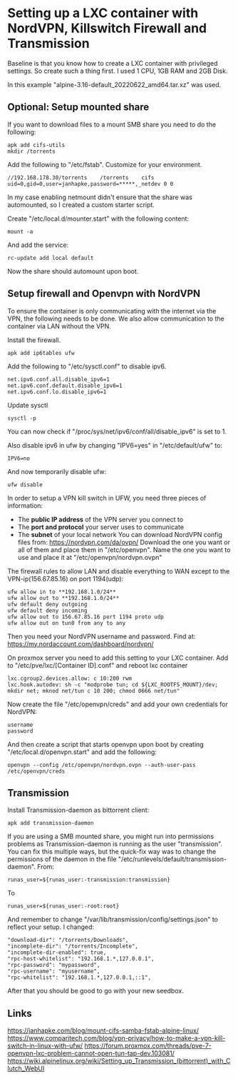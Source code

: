# Setting up a LXC container with NordVPN, Killswitch Firewall and Transmission
Baseline is that you know how to create a LXC container with privileged settings. So create such a thing first. I used 1 CPU, 1GB RAM and 2GB Disk.

In this example "alpine-3.16-default_20220622_amd64.tar.xz" was used.

## Optional: Setup mounted share
If you want to download files to a mount SMB share you need to do the following:
~~~
apk add cifs-utils
mkdir /torrents
~~~

Add the following to "/etc/fstab". Customize for your environment.
```
//192.168.178.30/torrents    /torrents    cifs    uid=0,gid=0,user=janhapke,password=*****,_netdev 0 0
```
In my case enabling netmount didn't ensure that the share was automounted, so I created a custom starter script.

Create "/etc/local.d/mounter.start" with the following content:
```
mount -a
```
And add the service:
~~~
rc-update add local default
~~~
Now  the share should automount upon boot.

## Setup firewall and Openvpn with NordVPN
To ensure the container is only communicating with the internet via the VPN, the following needs to be done. We also allow communication to the container via LAN without the VPN.

Install the firewall.
~~~
apk add ip6tables ufw
~~~
Add the following to "/etc/sysctl.conf" to disable ipv6.
~~~
net.ipv6.conf.all.disable_ipv6=1
net.ipv6.conf.default.disable_ipv6=1
net.ipv6.conf.lo.disable_ipv6=1
~~~
Update sysctl
~~~
sysctl -p
~~~
You can now check if "/proc/sys/net/ipv6/conf/all/disable_ipv6" is set to 1.

Also disable ipv6 in ufw by changing "IPV6=yes" in "/etc/default/ufw" to:
~~~
IPV6=no
~~~
And now temporarily disable ufw:
~~~
ufw disable
~~~

In order to setup a VPN kill switch in UFW, you need three pieces of information:
-   The **public IP address** of the VPN server you connect to
-   The **port and protocol** your server uses to communicate
-   The **subnet** of your local network
You can download NordVPN config files from: https://nordvpn.com/da/ovpn/
Download the one you want or all of them and place them in "/etc/openvpn". Name the one you want to use and place it at "/etc/openvpn/nordvpn.ovpn"

The firewall rules to allow LAN and disable everything to WAN except to the VPN-ip(156.67.85.16) on port 1194(udp):
~~~
ufw allow in to **192.168.1.0/24**
ufw allow out to **192.168.1.0/24**
ufw default deny outgoing
ufw default deny incoming
ufw allow out to 156.67.85.16 port 1194 proto udp
ufw allow out on tun0 from any to any
~~~

Then you need your NordVPN username and password. Find at: https://my.nordaccount.com/dashboard/nordvpn/

On proxmox server you need to add this setting to your LXC container. Add to "/etc/pve/lxc/[Container ID].conf" and reboot lxc container
```
lxc.cgroup2.devices.allow: c 10:200 rwm
lxc.hook.autodev: sh -c "modprobe tun; cd ${LXC_ROOTFS_MOUNT}/dev; mkdir net; mknod net/tun c 10 200; chmod 0666 net/tun"
```
Now create the file "/etc/openvpn/creds" and add your own credentials for NordVPN:
~~~
username
password
~~~
And then create a script that starts openvpn upon boot by creating "/etc/local.d/openvpn.start" and add the following:
~~~
openvpn --config /etc/openvpn/nordvpn.ovpn --auth-user-pass /etc/openvpn/creds
~~~

## Transmission
Install Transmission-daemon as bittorrent client:
~~~
apk add transmission-daemon
~~~

If you are using a SMB mounted share, you might run into permissions problems as Transmission-daemon is running as the user "transmission". You can fix this multiple ways, but the quick-fix way was to change the permissions of the daemon in the file "/etc/runlevels/default/transmission-daemon".
From:
~~~
runas_user=${runas_user:-transmission:transmission}
~~~~
To
~~~
runas_user=${runas_user:-root:root}
~~~
And remember to change "/var/lib/transmission/config/settings.json" to reflect your setup. I changed:
~~~
"download-dir": "/torrents/Downloads",
"incomplete-dir": "/torrents/Incomplete",
"incomplete-dir-enabled": true,
"rpc-host-whitelist": "192.168.1.*,127.0.0.1",
"rpc-password": "mypassword",
"rpc-username": "myusername",
"rpc-whitelist": "192.168.1.*,127.0.0.1,::1",
~~~

After that you should be good to go with your new seedbox.

## Links
https://janhapke.com/blog/mount-cifs-samba-fstab-alpine-linux/
https://www.comparitech.com/blog/vpn-privacy/how-to-make-a-vpn-kill-switch-in-linux-with-ufw/
https://forum.proxmox.com/threads/pve-7-openvpn-lxc-problem-cannot-open-tun-tap-dev.103081/
https://wiki.alpinelinux.org/wiki/Setting_up_Transmission_(bittorrent)_with_Clutch_WebUI
